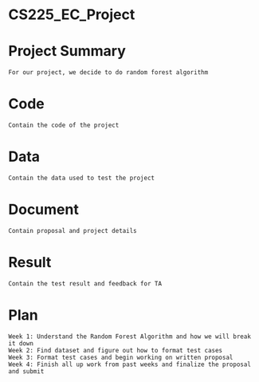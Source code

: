 # CS225_EC_Project
# Project Summary
    For our project, we decide to do random forest algorithm
# Code
    Contain the code of the project
# Data
    Contain the data used to test the project
# Document
    Contain proposal and project details
# Result
    Contain the test result and feedback for TA

# Plan
    Week 1: Understand the Random Forest Algorithm and how we will break it down
    Week 2: Find dataset and figure out how to format test cases
    Week 3: Format test cases and begin working on written proposal
    Week 4: Finish all up work from past weeks and finalize the proposal and submit


